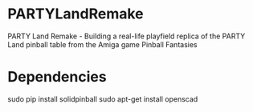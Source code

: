 PARTYLandRemake
===============

PARTY Land Remake - Building a real-life playfield replica of the PARTY Land pinball table from the Amiga game Pinball Fantasies

Dependencies
============

 sudo pip install solidpinball
 sudo apt-get install openscad
